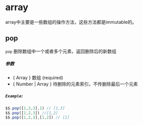 # array
array中主要是一些数组的操作方法，这些方法都是immutable的。

## pop
`pop` 删除数组中一个或者多个元素，返回删除后的新数组
##### 参数
* { Array } 数组  (required)
* { Number \| Array } 待删除的元素索引，不传删除最后一个元素
##### `Example`:
```js
$$.pop([1,2,3],1) // [1,3]
$$.pop([1,2,3]) //[1,2]
$$.pop([1,2,3],[1,2]) // [1]   
```

